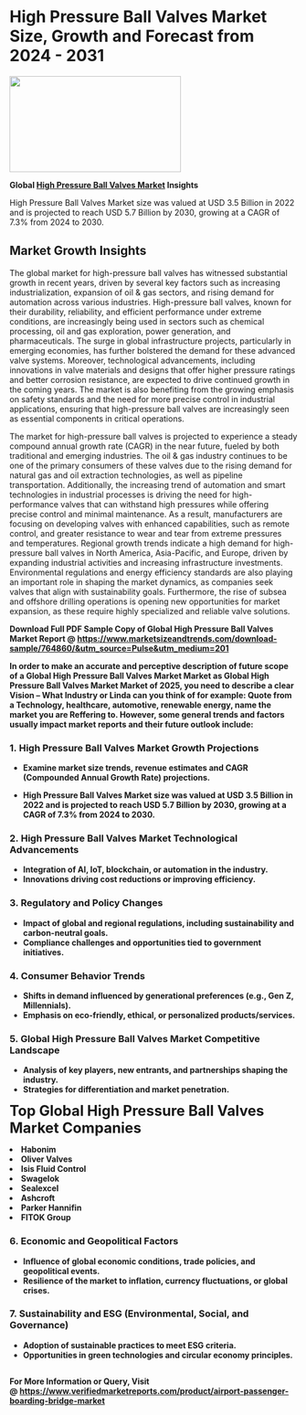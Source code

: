 <H1>High Pressure Ball Valves Market Size, Growth and Forecast from 2024 - 2031</H1><img class="aligncenter size-medium wp-image-584254" src="https://thirdeyenews.in/wp-content/uploads/2024/09/Global-Market-Research-300x168.jpeg" alt="" width="300" height="168" /><p><strong>Global&nbsp;<a href="https://www.marketsizeandtrends.com/download-sample/764860/&amp;utm_source=Pulse&amp;utm_medium=201">High Pressure Ball Valves Market</a> Insights</strong></p><p>High Pressure Ball Valves Market size was valued at USD 3.5 Billion in 2022 and is projected to reach USD 5.7 Billion by 2030, growing at a CAGR of 7.3% from 2024 to 2030.</p><p><h2>Market Growth Insights</h2> <p>The global market for high-pressure ball valves has witnessed substantial growth in recent years, driven by several key factors such as increasing industrialization, expansion of oil & gas sectors, and rising demand for automation across various industries. High-pressure ball valves, known for their durability, reliability, and efficient performance under extreme conditions, are increasingly being used in sectors such as chemical processing, oil and gas exploration, power generation, and pharmaceuticals. The surge in global infrastructure projects, particularly in emerging economies, has further bolstered the demand for these advanced valve systems. Moreover, technological advancements, including innovations in valve materials and designs that offer higher pressure ratings and better corrosion resistance, are expected to drive continued growth in the coming years. The market is also benefiting from the growing emphasis on safety standards and the need for more precise control in industrial applications, ensuring that high-pressure ball valves are increasingly seen as essential components in critical operations.</p> <p><strong></strong></p> <p>The market for high-pressure ball valves is projected to experience a steady compound annual growth rate (CAGR) in the near future, fueled by both traditional and emerging industries. The oil & gas industry continues to be one of the primary consumers of these valves due to the rising demand for natural gas and oil extraction technologies, as well as pipeline transportation. Additionally, the increasing trend of automation and smart technologies in industrial processes is driving the need for high-performance valves that can withstand high pressures while offering precise control and minimal maintenance. As a result, manufacturers are focusing on developing valves with enhanced capabilities, such as remote control, and greater resistance to wear and tear from extreme pressures and temperatures. Regional growth trends indicate a high demand for high-pressure ball valves in North America, Asia-Pacific, and Europe, driven by expanding industrial activities and increasing infrastructure investments. Environmental regulations and energy efficiency standards are also playing an important role in shaping the market dynamics, as companies seek valves that align with sustainability goals. Furthermore, the rise of subsea and offshore drilling operations is opening new opportunities for market expansion, as these require highly specialized and reliable valve solutions.</p> <p><strong></p><p><span class=""><strong>Download Full PDF Sample Copy of Global High Pressure Ball Valves Market Report</strong> @ <a href="https://www.marketsizeandtrends.com/download-sample/764860/&amp;utm_source=Pulse&amp;utm_medium=201" target="_blank">https://www.marketsizeandtrends.com/download-sample/764860/&amp;utm_source=Pulse&amp;utm_medium=201</a></span></p><p>In order to make an accurate and perceptive description of future scope of a Global&nbsp;High Pressure Ball Valves Market Market as Global&nbsp;High Pressure Ball Valves Market Market of 2025, you need to describe a clear Vision &ndash; What Industry or Linda can you think of for example: Quote from a Technology, healthcare, automotive, renewable energy, name the market you are Reffering to. However, some general trends and factors usually impact market reports and their future outlook include:</p><h3>1.&nbsp;<strong>High Pressure Ball Valves Market Growth Projections</strong></h3><ul><li>Examine market size trends, revenue estimates and CAGR (Compounded Annual Growth Rate) projections.</li><li><p>High Pressure Ball Valves Market size was valued at USD 3.5 Billion in 2022 and is projected to reach USD 5.7 Billion by 2030, growing at a CAGR of 7.3% from 2024 to 2030.</p></li></ul><h3>2.&nbsp;<strong>High Pressure Ball Valves Market Technological Advancements</strong></h3><ul><li>Integration of AI, IoT, blockchain, or automation in the industry.</li><li>Innovations driving cost reductions or improving efficiency.</li></ul><h3>3.&nbsp;<strong>Regulatory and Policy Changes</strong></h3><ul><li>Impact of global and regional regulations, including sustainability and carbon-neutral goals.</li><li>Compliance challenges and opportunities tied to government initiatives.</li></ul><h3>4.&nbsp;<strong>Consumer Behavior Trends</strong></h3><ul><li>Shifts in demand influenced by generational preferences (e.g., Gen Z, Millennials).</li><li>Emphasis on eco-friendly, ethical, or personalized products/services.</li></ul><h3>5.&nbsp;<strong>Global High Pressure Ball Valves Market Competitive Landscape</strong></h3><ul><li>Analysis of key players, new entrants, and partnerships shaping the industry.</li><li>Strategies for differentiation and market penetration.</li></ul><p data-pm-slice="1 1 []"><span style="color: inherit; font-family: inherit; font-size: 25px;">Top Global High Pressure Ball Valves Market Companies</span></p><div class="" data-test-id=""><p><li>Habonim</li><li> Oliver Valves</li><li> Isis Fluid Control</li><li> Swagelok</li><li> Sealexcel</li><li> Ashcroft</li><li> Parker Hannifin</li><li> FITOK Group</li></p></div><h3>6.&nbsp;<strong>Economic and Geopolitical Factors</strong></h3><ul><li>Influence of global economic conditions, trade policies, and geopolitical events.</li><li>Resilience of the market to inflation, currency fluctuations, or global crises.</li></ul><h3>7.&nbsp;<strong>Sustainability and ESG (Environmental, Social, and Governance)</strong></h3><ul><li>Adoption of sustainable practices to meet ESG criteria.</li><li>Opportunities in green technologies and circular economy principles.</li></ul><h2><strong style="font-size: 14px;">For More Information or Query, Visit @&nbsp;</strong><a style="background-color: #ffffff; font-size: 14px;" href="https://www.marketsizeandtrends.com/report/high-pressure-ball-valves-market/" target="_blank">https://www.verifiedmarketreports.com/product/airport-passenger-boarding-bridge-market</a></h2>
